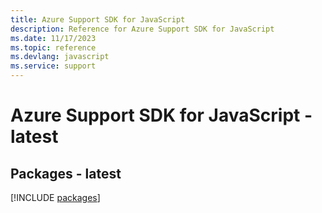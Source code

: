 ```yaml
---
title: Azure Support SDK for JavaScript
description: Reference for Azure Support SDK for JavaScript
ms.date: 11/17/2023
ms.topic: reference
ms.devlang: javascript
ms.service: support
---
```

# Azure Support SDK for JavaScript - latest
## Packages - latest
[!INCLUDE [packages](support-index.md)]
